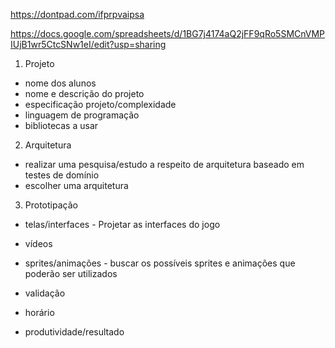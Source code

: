 https://dontpad.com/ifprpvaipsa

https://docs.google.com/spreadsheets/d/1BG7j4174aQ2jFF9qRo5SMCnVMPIUjB1wr5CtcSNw1eI/edit?usp=sharing

1) Projeto
- nome dos alunos
- nome e descrição do projeto
- especificação projeto/complexidade
- linguagem de programação 
- bibliotecas a usar

2) Arquitetura
- realizar uma pesquisa/estudo a respeito de arquitetura baseado em testes de domínio
- escolher uma arquitetura

3) Prototipação
- telas/interfaces - Projetar as interfaces do jogo
- vídeos
- sprites/animações - buscar os possíveis sprites e animações que poderão ser utilizados


- validação
- horário
- produtividade/resultado
